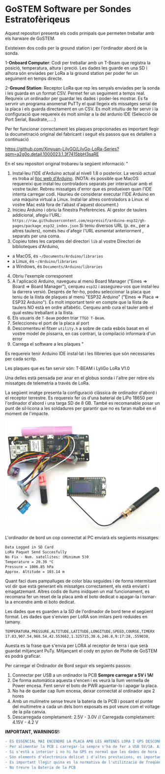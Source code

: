 # GoSTEM Software per Sondes Estratofèriqeus 
Aquest repositori presenta els codis prinipals que permeten treballar amb els harware de GoSTEM. 

Existeixen dos codis per la ground station i per l'ordinador abord de la sonda.

1-**Onboard Computer**: Codi per treballar amb un T-Beam que registra la posició, temperatura, altura i preció. Les dades les guarde en una SD i alhora són enviades per LoRa a la ground station per poder fer un seguiment en temps directe. 

2-**Ground Station**: Receptor LoRa que rep les senyals enviades per la sonda i les guarda en un format CSV. Permet fer un seguiment a temps real. Requreix un ordinador per guardar les dades i poder-les mostrar. Es fa servrir un programa anomenat PuTTy el qual llegeix els missatges serial de la placa i els guarda directament en un CSV. Es molt intuitiu de fer servir i la configuració que requereix és molt similar a la del ardunio IDE (Selecció de Port Serial, Baudrate,.....)

Per fer funcionar correctament les plaques propcionades es important llegir la documetnació original del fabricant i seguit els passos que es detallen a continuació

https://github.com/Xinyuan-LilyGO/LilyGo-LoRa-Series?spm=a2g0o.detail.1000023.1.3f7415bbH3saRE

En el seu repositori original trobareu la següent informació:
"
1. Instal·leu l'IDE d'Arduino actual al nivell 1.8 o posterior. La versió actual es troba al [lloc web d'Arduino](http://www.arduino.cc/en/main/software). (NOTA: és possible que MacOS requereixi que instal·leu controladors separats per interactuar amb el vostre tauler. Rebreu missatges d'error que es produeixen quan l'IDE intenta carregar codi. Hauríeu de considerar executar l'IDE Arduino en una màquina virtual a Linux. Instal·lar altres controladors a Linux. el vostre Mac està fora de l'abast d'aquest document.)
2. Inicieu Arduino i obriu la finestra Preferències. Al gestor de taulers addicional, afegiu l'URL: `https://raw.githubusercontent.com/espressif/arduino-esp32/gh-pages/package_esp32_index.json` Si teniu diversos URL (p. ex., per a altres taulers), només heu d'afegir l'URL esmentat anteriorment , separats per una coma.
3. Copieu totes les carpetes del directori `lib` al vostre Directori de biblioteques d'Arduino,
- a MacOS, és `~/Documents/Arduino/libraries`
- a Linux, és `~/Arduino/libraries`
- a Windows, és `Documents/Arduino/libraries`
4. Obriu l'exemple corresponent
5. A l'aplicació Arduino, navegueu al menú Board Manager ("Eines => Board => Board Manager"), cerqueu `esp32` i assegureu-vos que instal·leu la darrera versió. Després de fer-ho, podeu seleccionar la placa que teniu de la llista de plaques al menú "ESP32 Arduino" ("Eines => Placa => ESP32 Arduino"). És molt important tenir en compte que la llista de taulers NO està en ordre alfabètic. Cerqueu amb cura el tauler amb el qual esteu treballant a la llista.
6. Els usuaris de `T-Beam` poden triar `TTGO T-Beam`.
7. Seleccioneu el port de la placa al port
8. Descomenteu el fitxer `utility.h` a sobre de cada esbós basat en el vostre model de pissarra, en cas contrari, la compilació informarà d'un error
9. Carrega el software a les plaques
"

Es requereix tenir Arduino IDE instal·lat i les llibreries que són necessaries per cada scritp.

Les plaques que es fan servir són: T-BEAM i LyliGo LoRa V1.0

Una delles està pensada per anar en el globus sonda i l'altre per rebre els missatges de telemetria a través de LoRa.

La següent imatge presenta la configuració clàssica de ordinador d'abord i el receptor terrestre. Es requereix fer ús d'una baterial de LiPo 18650 per l'ordinador d'abord i una targa SD de 8 GB. També es recomanable posar un punt de sil·licona a les soldadures per garantir que no es faran malbé en el moment de l'impacte. 

![Setup d'Exemple](https://github.com/GoSTEM-Education/GoSTEM_SONDA_ESTRATOSFERICA/blob/main/setup_demo.jpg?raw=true)


L'ordinador de bord un cop connectat al PC enviarà els següents missatges:

```
Data Logged in SD Card
LoRa Paquet Send Succesfully
No Fix - Num. satellites: (Minimum 5)0
Temperature = 20.39 °C
Pressure = 1006.85 hPa
Approx. Altitude = 103.14 m
```
Quant faci dues pampalluges de color blau seguides i de forma intermitant vol dir que està generant els missatges correctament, els està enviant i emagatzemant. Altres codis de llums inidquen un mal funcionament, es recomana fer un reset de la placa amb el boto dedicat o apagar-la i tornar-la a encendre amb el boto dedicat.

Les dades que es guarden a la SD de l'ordinador de bord tene el següent format. Les dades que s'envien per LoRA son imilars però reduides en tamany. 
```
TEMPERATURA,PRESSURE,ALTITUDE,LATITUDE,LONGITUDE,SPEED,COURSE,TIMERX
17.03,907.54,968.54,42.553662,1.325715,30.6,246.8,9:17:28,.559038,

```
Auesta es la frase que s'envia per LORA al receptor de terra i que serà guardat mitjançant PuTy. Mitjançant el cody en pyton de Plotte de GoSTEM es podrà graficar.

Per carregar el Ordinador de Bord seguir els següents passos:
1. Connectar per USB a un ordinador la PCB **Sempre carregar a 5V i 1A!** 
2. De forma automàtica aquesta s'encen i es veurà la llum vermella de Power encesa. Fent servir el boto de PWR aguantar-lo i apagar la placa.
3. No ha de quedar cap llum encesa, deixar connectat al ordinador apx 2  hores
4. Amb un mulímetre sense treure la bateria de la PCB i posant el punter del multimetre a cada un dels born exposats es pot veure com el voltage de la pila canvia. 
5. Descarregada completament: 2.5V - 3.0V // Carregada completament: 4.15V - 4.2 V

**IMPORTANT, WARNINGS!:**
```diff
- ES ESSENCIAL MAI ENCENDRE LA PLACA AMB LES ANTENES LORA I GPS DESCONECTADES. SI ES FA AIXÍ HI HA RISC DE CREMAR L'ELECTRONICA!!!
- Per alimentar la PCB i carregar-la sempre s'ha de fer a USB 5V/1A. Això es el que dona per defecte un ordinador. Es recomana sempre fer-ho des de un ordinador si es desconeix les característiques del transforamor extern en qüestió.
- Si s'està a interior i no hi ha GPS es normal que les dades de hora i posició siguin nul·les
- Són elements d'electrònica delicat i d'altes prestacions, es important tractar-los com a tals
- Es important llegir quina es la normativa de l'utilització de freqüències LoRa (https://avbentem.github.io/airtime-calculator/ttn/eu868)
- No treure la Bateria de la PCB
```
